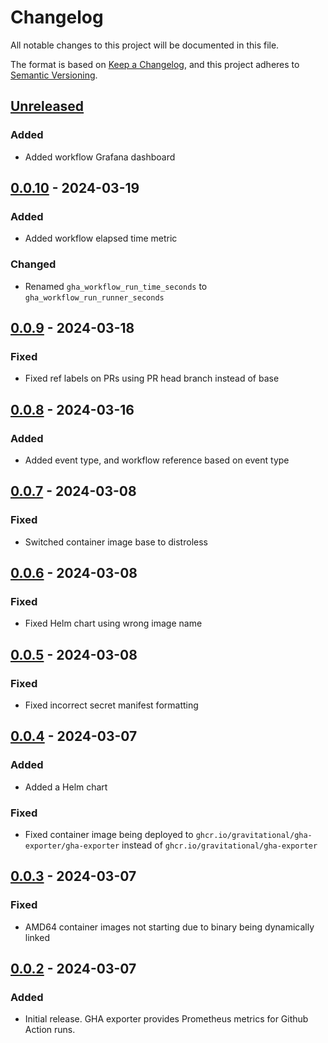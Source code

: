 # Changelog
All notable changes to this project will be documented in this file.

The format is based on [Keep a Changelog](https://keepachangelog.com/en/1.0.0/),
and this project adheres to [Semantic Versioning](https://semver.org/spec/v2.0.0.html).

## [Unreleased]
### Added
- Added workflow Grafana dashboard

## [0.0.10] - 2024-03-19
### Added
- Added workflow elapsed time metric

### Changed
- Renamed `gha_workflow_run_time_seconds` to `gha_workflow_run_runner_seconds`

## [0.0.9] - 2024-03-18
### Fixed
- Fixed ref labels on PRs using PR head branch instead of base

## [0.0.8] - 2024-03-16
### Added
- Added event type, and workflow reference based on event type

## [0.0.7] - 2024-03-08
### Fixed
- Switched container image base to distroless

## [0.0.6] - 2024-03-08
### Fixed
- Fixed Helm chart using wrong image name

## [0.0.5] - 2024-03-08
### Fixed
- Fixed incorrect secret manifest formatting

## [0.0.4] - 2024-03-07
### Added
- Added a Helm chart

### Fixed
- Fixed container image being deployed to `ghcr.io/gravitational/gha-exporter/gha-exporter` instead of `ghcr.io/gravitational/gha-exporter`

## [0.0.3] - 2024-03-07
### Fixed
- AMD64 container images not starting due to binary being dynamically linked

## [0.0.2] - 2024-03-07
### Added
- Initial release. GHA exporter provides Prometheus metrics for Github Action runs.

[Unreleased]: https://github.com/gravitational/gha-exporter/compare/v0.0.10...HEAD
[0.0.10]: https://github.com/gravitational/gha-exporter/compare/v0.0.9...v0.0.10
[0.0.9]: https://github.com/gravitational/gha-exporter/compare/v0.0.8...v0.0.9
[0.0.8]: https://github.com/gravitational/gha-exporter/compare/v0.0.7...v0.0.8
[0.0.7]: https://github.com/gravitational/gha-exporter/compare/v0.0.6...v0.0.7
[0.0.6]: https://github.com/gravitational/gha-exporter/compare/v0.0.5...v0.0.6
[0.0.5]: https://github.com/gravitational/gha-exporter/compare/v0.0.4...v0.0.5
[0.0.4]: https://github.com/gravitational/gha-exporter/compare/v0.0.3...v0.0.4
[0.0.3]: https://github.com/gravitational/gha-exporter/compare/v0.0.2...v0.0.3
[0.0.2]: httpx://github.com/gravitational/gha-exporter/releases/tag/v0.0.2
